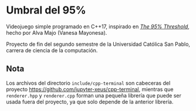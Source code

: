 # Umbral del 95%

Videojuego simple programado en C++17, inspirado en [*The 95% Threshold*](https://vanesamayonesa.itch.io/the-95-threshold), hecho por Alva Majo (Vanesa Mayonesa).

Proyecto de fin del segundo semestre de la Universidad Católica San Pablo, carrera de ciencia de la computación.

## Nota

Los archivos del directorio `include/cpp-terminal` son cabeceras del proyecto <https://github.com/jupyter-xeus/cpp-terminal>, mientras que `renderer.hpp` y `renderer.cpp` forman una pequeña librería que puede ser usada fuera del proyecto, ya que solo depende de la anterior librería.
